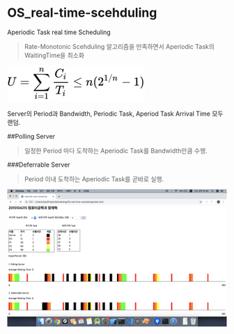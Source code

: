 # OS_real-time-scehduling
Aperiodic Task real time Scheduling

> Rate-Monotonic Scehduling 알고리즘을 만족하면서 Aperiodic Task의 WaitingTime을 최소화

![Alt Text](https://github.com/khujay15/OS_real-time-scehduling/blob/master/Rate.svg)

Server의 Period과 Bandwidth, Periodic Task, Aperiod Task Arrival Time 모두 랜덤.


##Polling Server

> 일정한 Period 마다 도착하는 Aperiodic Task를 Bandwidth만큼 수행.


###Deferrable Server

> Period 이내 도착하는 Aperiodic Task를 곧바로 실행. 
 
![Alt Text](https://github.com/khujay15/OS_real-time-scehduling/blob/master/Scheduling.png)
